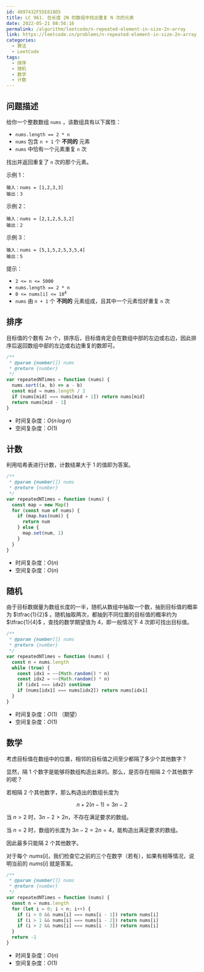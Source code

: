 ```yaml
---
id: 4897432F55E818D5
title: LC 961. 在长度 2N 的数组中找出重复 N 次的元素
date: 2022-05-21 08:56:16
permalink: /algorithm/leetcode/n-repeated-element-in-size-2n-array
link: https://leetcode.cn/problems/n-repeated-element-in-size-2n-array
categories:
  - 算法
  - LeetCode
tags:
  - 排序
  - 随机
  - 数学
  - 计数
---
```


<Level :type='1'/>

## 问题描述

给你一个整数数组 `nums` ，该数组具有以下属性：

- `nums.length == 2 * n`
- `nums` 包含 `n + 1` 个 **不同的** 元素
- `nums` 中恰有一个元素重复 `n` 次

找出并返回重复了 `n` 次的那个元素。

示例 1：

```text
输入：nums = [1,2,3,3]
输出：3
```

示例 2：

```text
输入：nums = [2,1,2,5,3,2]
输出：2
```

示例 3：

```text
输入：nums = [5,1,5,2,5,3,5,4]
输出：5
```

提示：

- `2 <= n <= 5000`
- `nums.length == 2 * n`
- <code>0 <= nums[i] <= 10<sup>4</sup></code>
- `nums` 由 `n + 1` 个 **不同的** 元素组成，且其中一个元素恰好重复 `n` 次

## 排序

目标值的个数有 $2n$ 个，排序后，目标值肯定会在数组中部的左边或右边，因此排序后返回数组中部的左边或右边重复的数即可。

```javascript
/**
 * @param {number[]} nums
 * @return {number}
 */
var repeatedNTimes = function (nums) {
  nums.sort((a, b) => a - b)
  const mid = nums.length / 2
  if (nums[mid] === nums[mid + 1]) return nums[mid]
  return nums[mid - 1]
}
```

- 时间复杂度：$O(n \, log \, n)$
- 空间复杂度：$O(1)$

## 计数

利用哈希表进行计数，计数结果大于 $1$ 的值即为答案。

```javascript
/**
 * @param {number[]} nums
 * @return {number}
 */
var repeatedNTimes = function (nums) {
  const map = new Map()
  for (const num of nums) {
    if (map.has(num)) {
      return num
    } else {
      map.set(num, 1)
    }
  }
}
```

- 时间复杂度：$O(n)$
- 空间复杂度：$O(n)$

## 随机

由于目标数据量为数组长度的一半，随机从数组中抽取一个数，抽到目标值的概率为 $\tfrac{1}{2}$ 。随机抽取两次，都抽到不同位置的目标值的概率约为 $\tfrac{1}{4}$ ，查找的数学期望值为 $4$，即一般情况下 $4$ 次即可找出目标值。

```javascript
/**
 * @param {number[]} nums
 * @return {number}
 */
var repeatedNTimes = function (nums) {
  const n = nums.length
  while (true) {
    const idx1 = ~~(Math.random() * n)
    const idx2 = ~~(Math.random() * n)
    if (idx1 === idx2) continue
    if (nums[idx1] === nums[idx2]) return nums[idx1]
  }
}
```

- 时间复杂度：$O(1)$ （期望）
- 空间复杂度：$O(1)$

## 数学

考虑目标值在数组中的位置，相邻的目标值之间至少都隔了多少个其他数字？

显然，隔 $1$ 个数字是能够将数组构造出来的。那么，是否存在相隔 $2$ 个其他数字的呢？

若相隔 $2$ 个其他数字，那么构造出的数组长度为

$$
n + 2(n - 1) = 3n - 2
$$

当 $n > 2$ 时，$3n-2 > 2n$，不存在满足要求的数组。

当 $n = 2$ 时，数组的长度为 $3n-2 = 2n = 4$，能构造出满足要求的数组。

因此最多只能隔 $2$ 个其他数字。

对于每个 $nums[i]$，我们检查它之前的三个在数字（若有），如果有相等情况，说明当前的 $nums[i]$ 就是答案。

```javascript
/**
 * @param {number[]} nums
 * @return {number}
 */
var repeatedNTimes = function (nums) {
  const n = nums.length
  for (let i = 0; i < n; i++) {
    if (i > 0 && nums[i] === nums[i - 1]) return nums[i]
    if (i > 1 && nums[i] === nums[i - 2]) return nums[i]
    if (i > 2 && nums[i] === nums[i - 3]) return nums[i]
  }
  return -1
}
```

- 时间复杂度：$O(n)$
- 空间复杂度：$O(1)$
